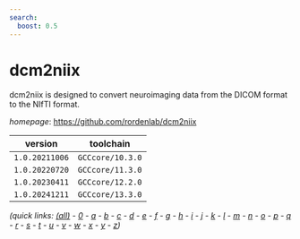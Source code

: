 ```yaml
---
search:
  boost: 0.5
---
```

# dcm2niix

dcm2niix is designed to convert neuroimaging data from the DICOM format to the NIfTI format.

*homepage*: <https://github.com/rordenlab/dcm2niix>

version | toolchain
--------|----------
``1.0.20211006`` | ``GCCcore/10.3.0``
``1.0.20220720`` | ``GCCcore/11.3.0``
``1.0.20230411`` | ``GCCcore/12.2.0``
``1.0.20241211`` | ``GCCcore/13.3.0``


*(quick links: [(all)](../index.md) - [0](../0/index.md) - [a](../a/index.md) - [b](../b/index.md) - [c](../c/index.md) - [d](../d/index.md) - [e](../e/index.md) - [f](../f/index.md) - [g](../g/index.md) - [h](../h/index.md) - [i](../i/index.md) - [j](../j/index.md) - [k](../k/index.md) - [l](../l/index.md) - [m](../m/index.md) - [n](../n/index.md) - [o](../o/index.md) - [p](../p/index.md) - [q](../q/index.md) - [r](../r/index.md) - [s](../s/index.md) - [t](../t/index.md) - [u](../u/index.md) - [v](../v/index.md) - [w](../w/index.md) - [x](../x/index.md) - [y](../y/index.md) - [z](../z/index.md))*

